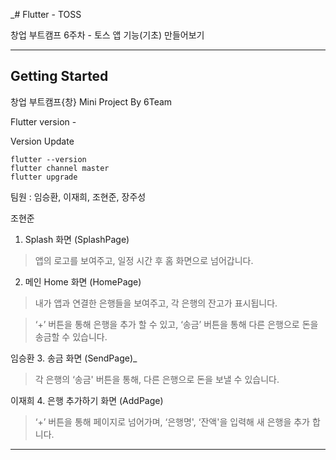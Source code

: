 _# Flutter - TOSS

창업 부트캠프 6주차 - 토스 앱 기능(기초) 만들어보기 

---

## Getting Started

창업 부트캠프{창} Mini Project By 6Team

Flutter version - 

Version Update
```
flutter --version
flutter channel master
flutter upgrade
```

팀원 : 임승환, 이재희, 조현준, 장주성

조현준
1. Splash 화면 (SplashPage)

> 앱의 로고를 보여주고, 일정 시간 후 홈 화면으로 넘어갑니다.


2. 메인 Home 화면 (HomePage)

> 내가 앱과 연결한 은행들을 보여주고, 각 은행의 잔고가 표시됩니다.

> ‘+’ 버튼을 통해 은행을 추가 할 수 있고, ‘송금’ 버튼을 통해 다른 은행으로 돈을 송금할 수 있습니다.
 
임승환
3. 송금 화면 (SendPage)_

> 각 은행의 ‘송금' 버튼을 통해, 다른 은행으로 돈을 보낼 수 있습니다.

이재희
4. 은행 추가하기 화면 (AddPage)

> ‘+’ 버튼을 통해 페이지로 넘어가며, ‘은행명', ‘잔액'을 입력해 새 은행을 추가 합니다.


---
